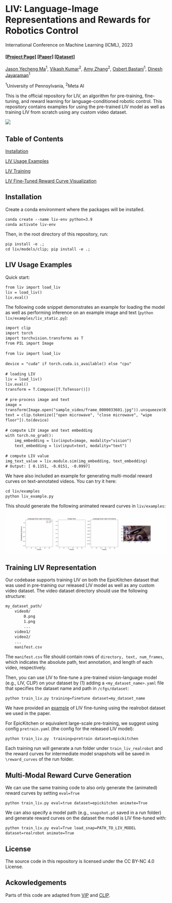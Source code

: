 # LIV: Language-Image Representations and Rewards for Robotics Control
International Conference on Machine Learning (ICML), 2023
#### [[Project Page]]() [[Paper]]() [[Dataset]](liv/dataset/README.md) 

[Jason Yecheng Ma](https://www.seas.upenn.edu/~jasonyma/)<sup>1</sup>, [Vikash Kumar](https://vikashplus.github.io/)<sup>2</sup>, [Amy Zhang](https://amyzhang.github.io/)<sup>2</sup>, [Osbert Bastani](https://obastani.github.io/)<sup>1</sup>, [Dinesh Jayaraman](https://www.seas.upenn.edu/~dineshj/)<sup>1</sup>

<sup>1</sup>University of Pennsylvania, <sup>2</sup>Meta AI

This is the official repository for LIV, an algorithm for pre-training, fine-tuning, and reward learning for language-conditioned robotic control. This repository contains examples for using the pre-trained LIV model as well as training LIV from scratch using any custom video dataset.

<img src="liv/assets/liv_concept.gif">

## Table of Contents  
[Installation](#installation)  

[LIV Usage Examples](#liv-usage-examples)

[LIV Training](#training-liv-representation)

[LIV Fine-Tuned Reward Curve Visualization](#multi-modal-reward-curve-generation)

## Installation
Create a conda environment where the packages will be installed.
```
conda create --name liv-env python=3.9
conda activate liv-env
```
Then, in the root directory of this repository, run:
```
pip install -e .;
cd liv/models/clip; pip install -e .;
```

## LIV Usage Examples
Quick start:
```
from liv import load_liv
liv = load_liv()
liv.eval()
```

The following code snippet demonstrates an example for loading the model as well as performing inference on an example image and text (```python liv/examples/liv_static.py```):
```
import clip
import torch
import torchvision.transforms as T
from PIL import Image 

from liv import load_liv

device = "cuda" if torch.cuda.is_available() else "cpu"

# loading LIV
liv = load_liv()
liv.eval()
transform = T.Compose([T.ToTensor()])

# pre-process image and text
image = transform(Image.open("sample_video/frame_0000033601.jpg")).unsqueeze(0).to(device)
text = clip.tokenize(["open microwave", "close microwave", "wipe floor"]).to(device)

# compute LIV image and text embedding
with torch.no_grad():
    img_embedding = liv(input=image, modality="vision")
    text_embedding = liv(input=text, modality="text")

# compute LIV value
img_text_value = liv.module.sim(img_embedding, text_embedding)
# Output: [ 0.1151, -0.0151, -0.0997]
```

We have also included an example for generating multi-modal reward curves on text-annotated videos. You can try it here:
```
cd liv/examples
python liv_example.py
```
This should generate the following animated reward curves in `liv/examples`:

<p float="left">
<img src="liv/assets/liv_open_microwave.gif" width="800">
</p>


## Training LIV Representation
Our codebase supports training LIV on both the EpicKitchen dataset that was used in pre-training our released LIV model as well as any custom video dataset. The video dataset directory should use the following structure:
```
my_dataset_path/
    video0/
        0.png
        1.png
        ...
    video1/
    video2/
    ...
    manifest.csv
```
The ```manifest.csv``` file should contain rows of ```directory, text, num_frames```, which indicates the absolute path, text annotation, and length of each video, respectively.

Then, you can use LIV to fine-tune a pre-trained vision-language model (e.g., LIV, CLIP) on your dataset by (1) adding a ``<my_dataset_name>.yaml`` file that specifies the dataset name and path in ``/cfgs/dataset``:
```
python train_liv.py training=finetune dataset=my_dataset_name
```

We have provided an [example](liv/dataset/README.md) of LIV fine-tuning using the realrobot dataset we used in the paper. 

For EpicKitchen or equivalent large-scale pre-training, we suggest using config ``pretrain.yaml`` (the config for the released LIV model):
```
python train_liv.py  training=pretrain dataset=epickitchen
```
Each training run will generate a run folder under ``train_liv_realrobot`` and the reward curves for intermediate model snapshots will be saved in ``\reward_curves`` of the run folder. 

## Multi-Modal Reward Curve Generation
We can use the same training code to also only generate the (animated) reward curves by setting ``eval=True`` 
```
python train_liv.py eval=true dataset=epickitchen animate=True
```

We can also specify a model path (e.g., ``snapshot.pt`` saved in a run folder) and generate reward curves on the dataset the model is LIV fine-tuned with:
```
python train_liv.py eval=True load_snap=PATH_TO_LIV_MODEL dataset=realrobot animate=True 
```

## License

The source code in this repository is licensed under the CC BY-NC 4.0 License.

## Ackowledgements

Parts of this code are adapted from [VIP](https://github.com/facebookresearch/vip) and [CLIP](https://github.com/openai/CLIP).

